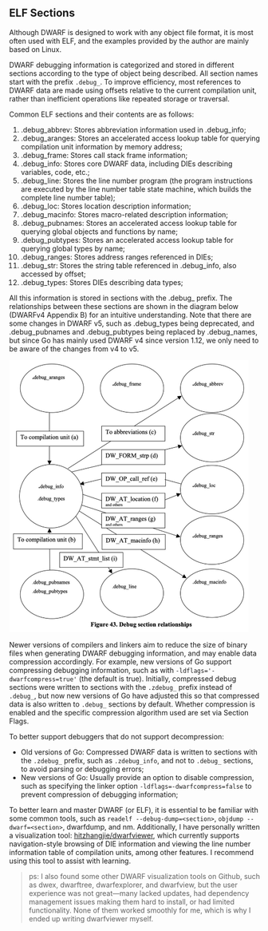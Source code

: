 ## ELF Sections

Although DWARF is designed to work with any object file format, it is most often used with ELF, and the examples provided by the author are mainly based on Linux.

DWARF debugging information is categorized and stored in different sections according to the type of object being described. All section names start with the prefix `.debug_`. To improve efficiency, most references to DWARF data are made using offsets relative to the current compilation unit, rather than inefficient operations like repeated storage or traversal.

Common ELF sections and their contents are as follows:

1. .debug_abbrev: Stores abbreviation information used in .debug_info;
2. .debug_aranges: Stores an accelerated access lookup table for querying compilation unit information by memory address;
3. .debug_frame: Stores call stack frame information;
4. .debug_info: Stores core DWARF data, including DIEs describing variables, code, etc.;
5. .debug_line: Stores the line number program (the program instructions are executed by the line number table state machine, which builds the complete line number table);
6. .debug_loc: Stores location description information;
7. .debug_macinfo: Stores macro-related description information;
8. .debug_pubnames: Stores an accelerated access lookup table for querying global objects and functions by name;
9. .debug_pubtypes: Stores an accelerated access lookup table for querying global types by name;
10. .debug_ranges: Stores address ranges referenced in DIEs;
11. .debug_str: Stores the string table referenced in .debug_info, also accessed by offset;
12. .debug_types: Stores DIEs describing data types;

All this information is stored in sections with the .debug_ prefix. The relationships between these sections are shown in the diagram below (DWARFv4 Appendix B) for an intuitive understanding. Note that there are some changes in DWARF v5, such as .debug_types being deprecated, and .debug_pubnames and .debug_pubtypes being replaced by .debug_names, but since Go has mainly used DWARF v4 since version 1.12, we only need to be aware of the changes from v4 to v5.

<img alt="dwarfv4-sections" src="assets/dwarfv4-sections.jpg" width="480px"/>

Newer versions of compilers and linkers aim to reduce the size of binary files when generating DWARF debugging information, and may enable data compression accordingly. For example, new versions of Go support compressing debugging information, such as with `-ldflags='-dwarfcompress=true'` (the default is true). Initially, compressed debug sections were written to sections with the `.zdebug_` prefix instead of `.debug_`, but now new versions of Go have adjusted this so that compressed data is also written to `.debug_` sections by default. Whether compression is enabled and the specific compression algorithm used are set via Section Flags.

To better support debuggers that do not support decompression:

- Old versions of Go: Compressed DWARF data is written to sections with the `.zdebug_` prefix, such as `.zdebug_info`, and not to `.debug_` sections, to avoid parsing or debugging errors;
- New versions of Go: Usually provide an option to disable compression, such as specifying the linker option `-ldflags=-dwarfcompress=false` to prevent compression of debugging information;

To better learn and master DWARF (or ELF), it is essential to be familiar with some common tools, such as `readelf --debug-dump=<section>`, `objdump --dwarf=<section>`, dwarfdump, and nm. Additionally, I have personally written a visualization tool: [hitzhangjie/dwarfviewer](https://github.com/hitzhangjie/dwarfviewer), which currently supports navigation-style browsing of DIE information and viewing the line number information table of compilation units, among other features. I recommend using this tool to assist with learning.

> ps: I also found some other DWARF visualization tools on Github, such as dwex, dwarftree, dwarfexplorer, and dwarfview, but the user experience was not great—many lacked updates, had dependency management issues making them hard to install, or had limited functionality. None of them worked smoothly for me, which is why I ended up writing dwarfviewer myself.
